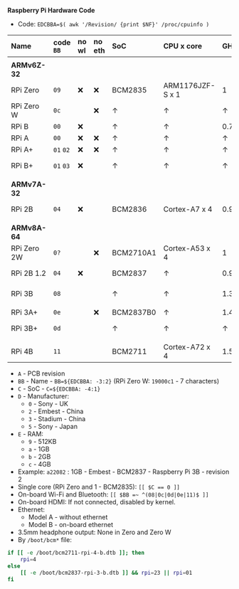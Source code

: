 **Raspberry Pi Hardware Code**

- Code: `EDCBBA=$( awk '/Revision/ {print $NF}' /proc/cpuinfo )`


| Name        | code `BB` | no wl | no eth | SoC       | CPU x core       | GHz      | code `C` | idle/max (mA) |
|:------------|:----------|:------|:-------|:----------|:-----------------|:---------|:---------|:--------------|
|             |           |       |        |           |                  |          |          |               |
| **ARMv6Z-32** |
| RPi Zero    | `09`      | :x:   | :x:    | BCM2835   | ARM1176JZF-S x 1 | 1        | `0`      | 100 / 350     |
| RPi Zero W  | `0c`      |       | :x:    | &#8593;   | &#8593;          | &#8593;  | &#8593;  | &#8593;       |
| RPi B       | `00`      | :x:   |        | &#8593;   | &#8593;          | 0.7      | &#8593;  | 700           |
| RPi A       | `00`      | :x:   | :x:    | &#8593;   | &#8593;          | &#8593;  | &#8593;  | 300           |
| RPi A+      | `01` `02` | :x:   | :x:    | &#8593;   | &#8593;          | &#8593;  | &#8593;  | 200           |
| RPi B+      | `01` `03` | :x:   |        | &#8593;   | &#8593;          | &#8593;  | &#8593;  | 200 / 350     |
|             |           |       |        |           |                  |          |          |               |
| **ARMv7A-32** |
| RPi 2B      | `04`      | :x:   |        | BCM2836   | Cortex-A7 x 4    | 0.9      | `1`      | 220 / 820     |
|             |           |       |        |           |                  |          |          |               |
| **ARMv8A-64** |
| RPi Zero 2W | `0?`      |       | :x:    | BCM2710A1 | Cortex-A53 x 4   | 1        | `0`      |               |
| RPi 2B 1.2  | `04`      | :x:   |        | BCM2837   | &#8593;          | 0.9      | `2`      | 220 / 820     |
| RPi 3B      | `08`      |       |        | &#8593;   | &#8593;          | 1.3      | &#8593;  | 300 / 1340    |
|             |           |       |        |           |                  |          |          |               |
| RPi 3A+     | `0e`      |       | :x:    | BCM2837B0 | &#8593;          | 1.4      | &#8593;  |               |
| RPi 3B+     | `0d`      |       |        | &#8593;   | &#8593;          | &#8593;  | &#8593;  | 460 / 1130    |
|             |           |       |        |           |                  |          |          |               |
| RPi 4B      | `11`      |       |        | BCM2711   | Cortex-A72 x 4   | 1.5      | `3`      | 600 / 1250    |

- `A` - PCB revision
- `BB` - Name - `BB=${EDCBBA: -3:2}` (RPi Zero W: `19000c1` - 7 characters)
- `C` - SoC - `C=${EDCBBA: -4:1}`
- `D` - Manufacturer:
	- `0` - Sony - UK
	- `2` - Embest - China
	- `3` - Stadium - China
	- `5` - Sony - Japan
- `E` - RAM:
	- `9` - 512KB
	- `a` - 1GB
	- `b` - 2GB
	- `c` - 4GB
- Example: `a22082` : 1GB - Embest - BCM2837 - Raspberry Pi 3B - revision 2
- Single core (RPi Zero and 1 - BCM2835): `[[ $C == 0 ]]`
- On-board Wi-Fi and Bluetooth: `[[ $BB =~ ^(08|0c|0d|0e|11)$ ]]`
- On-board HDMI: If not connected, disabled by kernel.
- Ethernet:
	-  Model A - without ethernet
	-  Model B - on-board ethernet
- 3.5mm headphone output: None in Zero and Zero W
- By `/boot/bcm*` file:
```sh
if [[ -e /boot/bcm2711-rpi-4-b.dtb ]]; then
	rpi=4
else
	[[ -e /boot/bcm2837-rpi-3-b.dtb ]] && rpi=23 || rpi=01
fi
```

